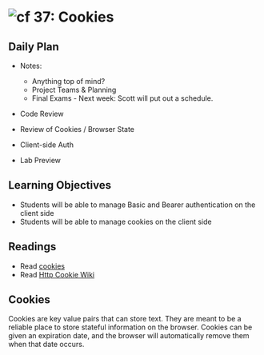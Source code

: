 ![cf](http://i.imgur.com/7v5ASc8.png) 37: Cookies
===

## Daily Plan
- Notes:
    - Anything top of mind?
    - Project Teams & Planning
    - Final Exams - Next week: Scott will put out a schedule.

- Code Review
- Review of Cookies / Browser State
- Client-side Auth
- Lab Preview

## Learning Objectives
* Students will be able to manage Basic and Bearer authentication on the client side
* Students will be able to manage cookies on the client side

## Readings
* Read [cookies](https://www.quirksmode.org/js/cookies.html)
* Read [Http Cookie Wiki](https://en.wikipedia.org/wiki/HTTP_cookie)

## Cookies
Cookies are key value pairs that can store text. They are meant to be a reliable place to store stateful information on the browser. Cookies can be given an expiration date, and the browser will automatically remove them when that date occurs.
